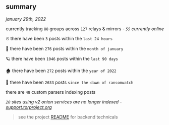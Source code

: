 
## summary
_january 29th, 2022_

currently tracking `88` groups across `127` relays & mirrors - _`55` currently online_

⏲ there have been `3` posts within the `last 24 hours`

🦈 there have been `276` posts within the `month of january`

🪐 there have been `1046` posts within the `last 90 days`

🏚 there have been `272` posts within the `year of 2022`

🦕 there have been `2633` posts `since the dawn of ransomwatch`

there are `48` custom parsers indexing posts

_`20` sites using v2 onion services are no longer indexed - [support.torproject.org](https://support.torproject.org/onionservices/v2-deprecation/)_

> see the project [README](https://github.com/thetanz/ransomwatch#ransomwatch--) for backend technicals
